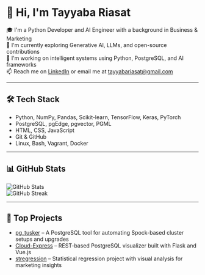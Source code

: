 # 👋 Hi, I'm Tayyaba Riasat

🎓 I'm a Python Developer and AI Engineer with a background in Business & Marketing  
🌱 I'm currently exploring Generative AI, LLMs, and open-source contributions  
🚀 I'm working on intelligent systems using Python, PostgreSQL, and AI frameworks  
📫 Reach me on [LinkedIn](https://www.linkedin.com/in/tayyabariasat/) or email me at tayyabariasat@gmail.com

---

## 🛠️ Tech Stack
- Python, NumPy, Pandas, Scikit-learn, TensorFlow, Keras, PyTorch  
- PostgreSQL, pgEdge, pgvector, PGML  
- HTML, CSS, JavaScript  
- Git & GitHub  
- Linux, Bash, Vagrant, Docker  

---

## 📊 GitHub Stats

![GitHub Stats](https://github-readme-stats.vercel.app/api?username=tayyabariasat&show_icons=true&theme=radical)  
![GitHub Streak](https://github-readme-streak-stats.herokuapp.com/?user=tayyabariasat&theme=radical)

---

## 🌟 Top Projects
- [pg_tusker](https://github.com/pgElephant/pg_tusker) – A PostgreSQL tool for automating Spock-based cluster setups and upgrades  
- [Cloud-Express](https://github.com/AGEDB-INC/Cloud-Express) – REST-based PostgreSQL visualizer built with Flask and Vue.js  
- [stregression](https://github.com/tayyabariasat/stregression) – Statistical regression project with visual analysis for marketing insights  
